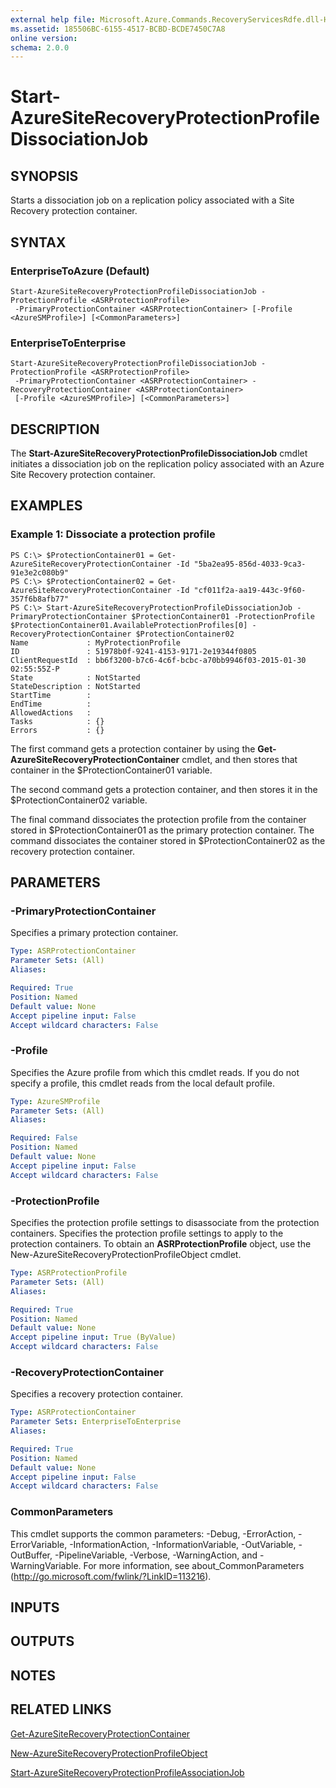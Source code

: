 ```yaml
---
external help file: Microsoft.Azure.Commands.RecoveryServicesRdfe.dll-Help.xml
ms.assetid: 185506BC-6155-4517-BCBD-BCDE7450C7A8
online version: 
schema: 2.0.0
---
```


# Start-AzureSiteRecoveryProtectionProfileDissociationJob

## SYNOPSIS
Starts a dissociation job on a replication policy associated with a Site Recovery protection container.

## SYNTAX

### EnterpriseToAzure (Default)
```
Start-AzureSiteRecoveryProtectionProfileDissociationJob -ProtectionProfile <ASRProtectionProfile>
 -PrimaryProtectionContainer <ASRProtectionContainer> [-Profile <AzureSMProfile>] [<CommonParameters>]
```

### EnterpriseToEnterprise
```
Start-AzureSiteRecoveryProtectionProfileDissociationJob -ProtectionProfile <ASRProtectionProfile>
 -PrimaryProtectionContainer <ASRProtectionContainer> -RecoveryProtectionContainer <ASRProtectionContainer>
 [-Profile <AzureSMProfile>] [<CommonParameters>]
```

## DESCRIPTION
The **Start-AzureSiteRecoveryProtectionProfileDissociationJob** cmdlet initiates a dissociation job on the replication policy associated with an Azure Site Recovery protection container.

## EXAMPLES

### Example 1: Dissociate a protection profile
```
PS C:\> $ProtectionContainer01 = Get-AzureSiteRecoveryProtectionContainer -Id "5ba2ea95-856d-4033-9ca3-91e3e2c080b9"
PS C:\> $ProtectionContainer02 = Get-AzureSiteRecoveryProtectionContainer -Id "cf011f2a-aa19-443c-9f60-357f6b8afb77"
PS C:\> Start-AzureSiteRecoveryProtectionProfileDissociationJob -PrimaryProtectionContainer $ProtectionContainer01 -ProtectionProfile $ProtectionContainer01.AvailableProtectionProfiles[0] -RecoveryProtectionContainer $ProtectionContainer02
Name             : MyProtectionProfile
ID               : 51978b0f-9241-4153-9171-2e19344f0805
ClientRequestId  : bb6f3200-b7c6-4c6f-bcbc-a70bb9946f03-2015-01-30 02:55:55Z-P
State            : NotStarted
StateDescription : NotStarted
StartTime        : 
EndTime          : 
AllowedActions   : 
Tasks            : {}
Errors           : {}
```

The first command gets a protection container by using the **Get-AzureSiteRecoveryProtectionContainer** cmdlet, and then stores that container in the $ProtectionContainer01 variable.

The second command gets a protection container, and then stores it in the $ProtectionContainer02 variable.

The final command dissociates the protection profile from the container stored in $ProtectionContainer01 as the primary protection container.
The command dissociates the container stored in $ProtectionContainer02 as the recovery protection container.

## PARAMETERS

### -PrimaryProtectionContainer
Specifies a primary protection container.

```yaml
Type: ASRProtectionContainer
Parameter Sets: (All)
Aliases: 

Required: True
Position: Named
Default value: None
Accept pipeline input: False
Accept wildcard characters: False
```

### -Profile
Specifies the Azure profile from which this cmdlet reads.
If you do not specify a profile, this cmdlet reads from the local default profile.

```yaml
Type: AzureSMProfile
Parameter Sets: (All)
Aliases: 

Required: False
Position: Named
Default value: None
Accept pipeline input: False
Accept wildcard characters: False
```

### -ProtectionProfile
Specifies the protection profile settings to disassociate from the protection containers.
Specifies the protection profile settings to apply to the protection containers.
To obtain an **ASRProtectionProfile** object, use the New-AzureSiteRecoveryProtectionProfileObject cmdlet.

```yaml
Type: ASRProtectionProfile
Parameter Sets: (All)
Aliases: 

Required: True
Position: Named
Default value: None
Accept pipeline input: True (ByValue)
Accept wildcard characters: False
```

### -RecoveryProtectionContainer
Specifies a recovery protection container.

```yaml
Type: ASRProtectionContainer
Parameter Sets: EnterpriseToEnterprise
Aliases: 

Required: True
Position: Named
Default value: None
Accept pipeline input: False
Accept wildcard characters: False
```

### CommonParameters
This cmdlet supports the common parameters: -Debug, -ErrorAction, -ErrorVariable, -InformationAction, -InformationVariable, -OutVariable, -OutBuffer, -PipelineVariable, -Verbose, -WarningAction, and -WarningVariable. For more information, see about_CommonParameters (http://go.microsoft.com/fwlink/?LinkID=113216).

## INPUTS

## OUTPUTS

## NOTES

## RELATED LINKS

[Get-AzureSiteRecoveryProtectionContainer](./Get-AzureSiteRecoveryProtectionContainer.md)

[New-AzureSiteRecoveryProtectionProfileObject](./New-AzureSiteRecoveryProtectionProfileObject.md)

[Start-AzureSiteRecoveryProtectionProfileAssociationJob](./Start-AzureSiteRecoveryProtectionProfileAssociationJob.md)


